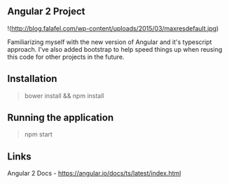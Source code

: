 Angular 2 Project
-------------------

!(http://blog.falafel.com/wp-content/uploads/2015/03/maxresdefault.jpg)

Familiarizing myself with the new version of Angular and it's typescript approach.
I've also added bootstrap to help speed things up when reusing this code for other projects in the future.

Installation
-------------

> bower install && npm install

Running the application
------------------------

> npm start

Links
-----

Angular 2 Docs - https://angular.io/docs/ts/latest/index.html
